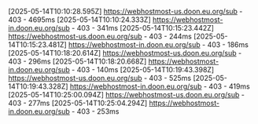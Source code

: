 
[2025-05-14T10:10:28.595Z] https://webhostmost-us.doon.eu.org/sub - 403 - 4695ms
[2025-05-14T10:10:24.333Z] https://webhostmost-in.doon.eu.org/sub - 403 - 341ms
[2025-05-14T10:15:23.442Z] https://webhostmost-us.doon.eu.org/sub - 403 - 244ms
[2025-05-14T10:15:23.481Z] https://webhostmost-in.doon.eu.org/sub - 403 - 186ms
[2025-05-14T10:18:20.614Z] https://webhostmost-us.doon.eu.org/sub - 403 - 296ms
[2025-05-14T10:18:20.668Z] https://webhostmost-in.doon.eu.org/sub - 403 - 140ms
[2025-05-14T10:19:43.398Z] https://webhostmost-us.doon.eu.org/sub - 403 - 525ms
[2025-05-14T10:19:43.328Z] https://webhostmost-in.doon.eu.org/sub - 403 - 419ms
[2025-05-14T10:25:00.094Z] https://webhostmost-us.doon.eu.org/sub - 403 - 277ms
[2025-05-14T10:25:04.294Z] https://webhostmost-in.doon.eu.org/sub - 403 - 253ms
